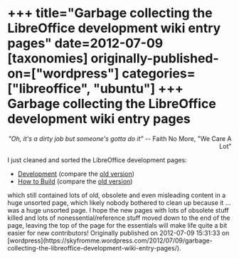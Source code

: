+++
title="Garbage collecting the LibreOffice development wiki entry pages"
date=2012-07-09
[taxonomies]
originally-published-on=["wordpress"]
categories=["libreoffice", "ubuntu"]
+++
Garbage collecting the LibreOffice development wiki entry pages
===============================================================

<div style="text-align:right;"><em>"Oh, it's a dirty job but someone's gotta do it"</em>
-- Faith No More, "We Care A Lot"</div>
<div>

I just cleaned and sorted the LibreOffice development pages:</div>
<ul>
	<li><a href="https://wiki.documentfoundation.org/Development" rel="nofollow">Development</a> (compare the <a href="https://wiki.documentfoundation.org/index.php?title=Development&amp;oldid=51283" rel="nofollow">old version</a>)</li>
	<li><a href="https://wiki.documentfoundation.org/Development/Native_Build" rel="nofollow">How to Build</a> (compare the <a href="https://wiki.documentfoundation.org/index.php?title=Development/Native_Build&amp;oldid=52283" rel="nofollow">old version</a>)</li>
</ul>
which still contained lots of old, obsolete and even misleading content in a huge unsorted page, which likely nobody bothered to clean up because it ... was a huge unsorted page. I hope the new pages with lots of obsolete stuff killed and lots of nonessential/reference stuff moved down to the end of the page, leaving the top of the page for the essentials will make life quite a bit easier for new contributors!
Originally published on 2012-07-09 15:31:33 on [wordpress](https://skyfromme.wordpress.com/2012/07/09/garbage-collecting-the-libreoffice-development-wiki-entry-pages/).

